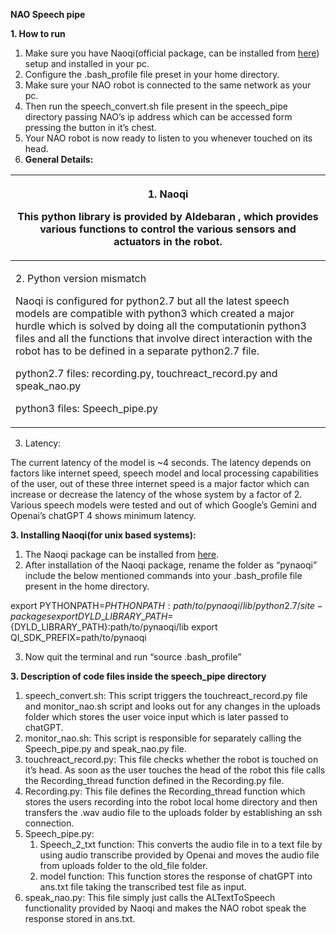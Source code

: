 ﻿**NAO Speech pipe** 

**1. How to run** 

1. Make sure you have Naoqi(official package, can be installed from [here](https://www.aldebaran.com/en/support/pepper-naoqi-2-9/downloads-softwares)) setup and installed in your pc.
1. Configure the .bash\_profile file preset in your home directory.
1. Make sure your NAO robot is connected to the same network as your pc.
1. Then run the speech\_convert.sh file present in the speech\_pipe directory passing NAO’s ip address which can be accessed form pressing the button in it’s chest.
1. Your NAO robot is now ready to listen to you whenever touched on its head.
2. **General Details:** 



|<p>1\. Naoqi</p><p>This python library is provided by Aldebaran , which provides various functions to control the various sensors and actuators in the robot. </p>|
| - |
|<p>2\. Python version mismatch</p><p>Naoqi is configured for python2.7 but all the latest speech models are compatible with python3 which created a major hurdle which is solved by doing all the computationin python3 files and all the functions that involve direct interaction with the robot has to be defined in a separate python2.7 file. </p><p>python2.7 files: recording.py, touchreact\_record.py and speak\_nao.py</p><p>python3 files: Speech\_pipe.py</p>|

3. Latency: 

The current latency of the model is ~4 seconds. The latency depends on factors like internet speed, speech model and local processing capabilities of the user, out of  these three internet speed is a major factor which can increase or decrease the latency of the whose system by a factor of 2.
Various speech models were tested and out of which Google’s Gemini and Openai’s chatGPT 4 shows minimum latency.

**3. Installing Naoqi(for unix based systems):** 

1. The Naoqi package can be installed from [here](https://www.aldebaran.com/en/support/pepper-naoqi-2-9/downloads-softwares).
1. After installation of the Naoqi package, rename the folder as “pynaoqi” include the below mentioned commands into your .bash\_profile file present in the home directory.

export PYTHONPATH=${PHTHONPATH}:path/to/pynaoqi/lib/python2.7/site-packages export DYLD\_LIBRARY\_PATH=${DYLD\_LIBRARY\_PATH}:path/to/pynaoqi/lib export QI\_SDK\_PREFIX=path/to/pynaoqi

3. Now quit the terminal and run “source .bash\_profile”

**3. Description of code files inside the speech\_pipe directory** 

1. speech\_convert.sh: This script triggers the touchreact\_record.py file and monitor\_nao.sh script and looks out for any changes in the uploads folder which stores the user voice input which is later passed to chatGPT.
2. monitor\_nao.sh: This script is responsible for separately calling the Speech\_pipe.py and speak\_nao.py file.
2. touchreact\_record.py: This file checks whether the robot is touched on it’s head. As soon as the user touches the head of the robot this file calls the Recording\_thread function defined in the Recording.py file.
2. Recording.py: This file defines the Recording\_thread function which stores the users recording into the robot local home directory and then transfers the .wav audio file to the uploads folder by establishing an ssh connection.
2. Speech\_pipe.py: 
   1. Speech\_2\_txt function: This converts the audio file in to a text file by using audio transcribe provided by Openai and moves the audio file from uploads folder to the old\_file folder.
   1. model function: This function stores the response of chatGPT into ans.txt file taking the transcribed test file as input.
2. speak\_nao.py: This file simply just calls the ALTextToSpeech functionality provided by Naoqi and makes the NAO robot speak the response stored in ans.txt. 
